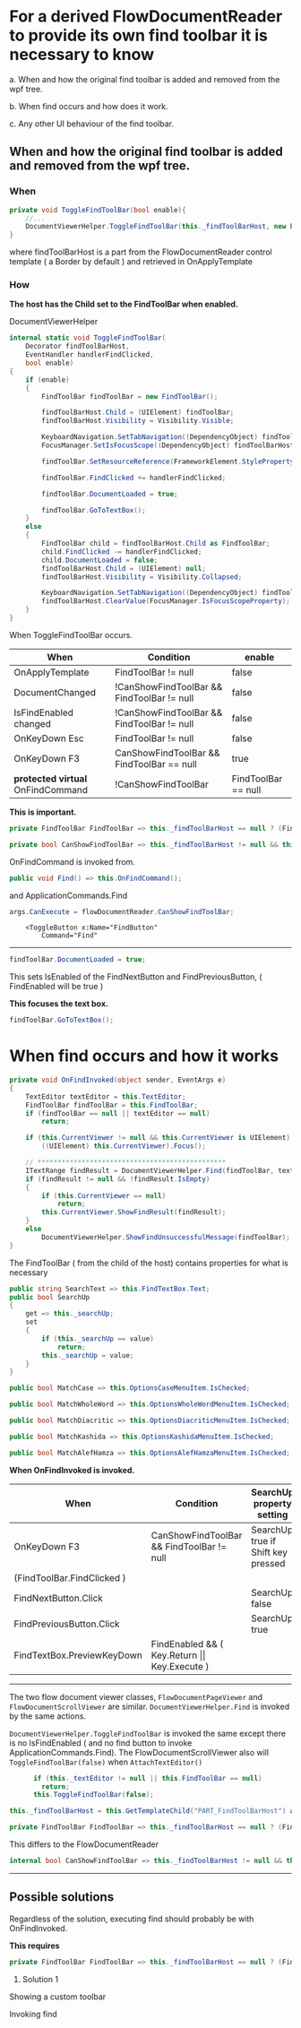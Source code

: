 # For a derived FlowDocumentReader to provide its own find toolbar it is necessary to know

a. When and how the original find toolbar is added and removed from the wpf tree.

b. When find occurs and how does it work.

c. Any other UI behaviour of the find toolbar.

## When and how the original find toolbar is added and removed from the wpf tree.

### When

```C#
private void ToggleFindToolBar(bool enable){
    //...
    DocumentViewerHelper.ToggleFindToolBar(this._findToolBarHost, new EventHandler(this.OnFindInvoked), enable);
}
```

where findToolBarHost is a part from the FlowDocumentReader control template ( a Border by default ) and retrieved in OnApplyTemplate

### How

**The host has the Child set to the FindToolBar when enabled.**

DocumentViewerHelper

```C#
internal static void ToggleFindToolBar(
    Decorator findToolBarHost,
    EventHandler handlerFindClicked,
    bool enable)
{
    if (enable)
    {
        FindToolBar findToolBar = new FindToolBar();

        findToolBarHost.Child = (UIElement) findToolBar;
        findToolBarHost.Visibility = Visibility.Visible;

        KeyboardNavigation.SetTabNavigation((DependencyObject) findToolBarHost, KeyboardNavigationMode.Continue);
        FocusManager.SetIsFocusScope((DependencyObject) findToolBarHost, true);

        findToolBar.SetResourceReference(FrameworkElement.StyleProperty, (object) DocumentViewerHelper.FindToolBarStyleKey);

        findToolBar.FindClicked += handlerFindClicked;

        findToolBar.DocumentLoaded = true;

        findToolBar.GoToTextBox();
    }
    else
    {
        FindToolBar child = findToolBarHost.Child as FindToolBar;
        child.FindClicked -= handlerFindClicked;
        child.DocumentLoaded = false;
        findToolBarHost.Child = (UIElement) null;
        findToolBarHost.Visibility = Visibility.Collapsed;

        KeyboardNavigation.SetTabNavigation((DependencyObject) findToolBarHost, KeyboardNavigationMode.None);
        findToolBarHost.ClearValue(FocusManager.IsFocusScopeProperty);
    }
}

```

When ToggleFindToolBar occurs.

| When                                | Condition                                  | enable              |
| ----------------------------------- | ------------------------------------------ | ------------------- |
| OnApplyTemplate                     | FindToolBar != null                        | false               |
| DocumentChanged                     | !CanShowFindToolBar && FindToolBar != null | false               |
| IsFindEnabled changed               | !CanShowFindToolBar && FindToolBar != null | false               |
| OnKeyDown Esc                       | FindToolBar != null                        | false               |
| OnKeyDown F3                        | CanShowFindToolBar && FindToolBar == null  | true                |
| **protected virtual** OnFindCommand | !CanShowFindToolBar                        | FindToolBar == null |

**This is important.**

```C#
private FindToolBar FindToolBar => this._findToolBarHost == null ? (FindToolBar) null : this._findToolBarHost.Child as FindToolBar;
```

```C#
private bool CanShowFindToolBar => this._findToolBarHost != null && this.IsFindEnabled && this.Document != null;
```

OnFindCommand is invoked from.

```C#
public void Find() => this.OnFindCommand();
```

and ApplicationCommands.Find

```C#
args.CanExecute = flowDocumentReader.CanShowFindToolBar;
```

```xaml
    <ToggleButton x:Name="FindButton"
        Command="Find"
```

---

```C#
findToolBar.DocumentLoaded = true;
```

This sets IsEnabled of the FindNextButton and FindPreviousButton, ( FindEnabled will be true )

**This focuses the text box.**

```C#
findToolBar.GoToTextBox();
```

# When find occurs and how it works

```C#
private void OnFindInvoked(object sender, EventArgs e)
{
    TextEditor textEditor = this.TextEditor;
    FindToolBar findToolBar = this.FindToolBar;
    if (findToolBar == null || textEditor == null)
        return;

    if (this.CurrentViewer != null && this.CurrentViewer is UIElement)
        ((UIElement) this.CurrentViewer).Focus();

    // ***********************************************
    ITextRange findResult = DocumentViewerHelper.Find(findToolBar, textEditor, textEditor.TextView, textEditor.TextView);
    if (findResult != null && !findResult.IsEmpty)
    {
        if (this.CurrentViewer == null)
            return;
        this.CurrentViewer.ShowFindResult(findResult);
    }
    else
        DocumentViewerHelper.ShowFindUnsuccessfulMessage(findToolBar);
}
```

The FindToolBar ( from the child of the host) contains properties for what is necessary

```C#
public string SearchText => this.FindTextBox.Text;
public bool SearchUp
{
    get => this._searchUp;
    set
    {
        if (this._searchUp == value)
            return;
        this._searchUp = value;
    }
}

public bool MatchCase => this.OptionsCaseMenuItem.IsChecked;

public bool MatchWholeWord => this.OptionsWholeWordMenuItem.IsChecked;

public bool MatchDiacritic => this.OptionsDiacriticMenuItem.IsChecked;

public bool MatchKashida => this.OptionsKashidaMenuItem.IsChecked;

public bool MatchAlefHamza => this.OptionsAlefHamzaMenuItem.IsChecked;
```

**When OnFindInvoked is invoked.**

| When                       | Condition                                      | SearchUp property setting          |
| -------------------------- | ---------------------------------------------- | ---------------------------------- |
| OnKeyDown F3               | CanShowFindToolBar && FindToolBar != null      | SearchUp true if Shift key pressed |
| (FindToolBar.FindClicked ) |                                                |                                    |
| FindNextButton.Click       |                                                | SearchUp false                     |
| FindPreviousButton.Click   |                                                | SearchUp true                      |
| FindTextBox.PreviewKeyDown | FindEnabled && ( Key.Return \|\| Key.Execute ) |                                    |

---

The two flow document viewer classes, `FlowDocumentPageViewer` and `FlowDocumentScrollViewer` are similar. `DocumentViewerHelper.Find` is invoked by the same actions.

`DocumentViewerHelper.ToggleFindToolBar` is invoked the same except there is no IsFindEnabled ( and no find button to invoke ApplicationCommands.Find).
The FlowDocumentScrollViewer also will `ToggleFindToolBar(false)` when `AttachTextEditor()`

```C#
      if (this._textEditor != null || this.FindToolBar == null)
        return;
      this.ToggleFindToolBar(false);
```

```C#
this._findToolBarHost = this.GetTemplateChild("PART_FindToolBarHost") as Decorator;

private FindToolBar FindToolBar => this._findToolBarHost == null ? (FindToolBar) null : this._findToolBarHost.Child as FindToolBar;
```

This differs to the FlowDocumentReader

```C#
internal bool CanShowFindToolBar => this._findToolBarHost != null && this.Document != null && this._textEditor != null;
```

---

## Possible solutions

Regardless of the solution, executing find should probably be with OnFindInvoked.

**This requires**

```C#
private FindToolBar FindToolBar => this._findToolBarHost == null ? (FindToolBar) null : this._findToolBarHost.Child as FindToolBar;
```

1. Solution 1

Showing a custom toolbar

Invoking find
